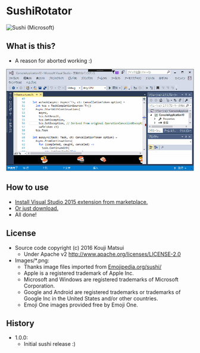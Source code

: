 # SushiRotator
![Sushi (Microsoft)](https://raw.githubusercontent.com/kekyo/CenterCLR.SushiRotator/master/Images/Microsoft.png)

## What is this?
* A reason for aborted working :)

![CenterCLR.SushiRotator](https://raw.githubusercontent.com/kekyo/CenterCLR.SushiRotator/master/CenterCLR.SushiRotator.gif)

## How to use
* [Install Visual Studio 2015 extension from marketplace.](https://marketplace.visualstudio.com/items?itemName=kekyo.SushiRotator)
* [Or just download.](https://raw.githubusercontent.com/kekyo/CenterCLR.SushiRotator/master/CenterCLR.SushiRotator.vsix)
* All done!

## License
* Source code copyright (c) 2016 Kouji Matsui
  * Under Apache v2 http://www.apache.org/licenses/LICENSE-2.0
* Images/*.png:
  * Thanks image files imported from [Emojipedia.org/sushi/](http://emojipedia.org/sushi/)
  * Apple is a registered trademark of Apple Inc.
  * Microsoft and Windows are registered trademarks of Microsoft Corporation.
  * Google and Android are registered trademarks or trademarks of Google Inc in the United States and/or other countries.
  * Emoji One images provided free by Emoji One.

## History
* 1.0.0:
  * Initial sushi release :)
